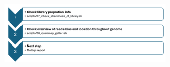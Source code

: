 <p align="center">
  <img src="../images/step4_USAGE_GUIDE.png" alt="RNA-seq Flowchart" width="600">
</p>

